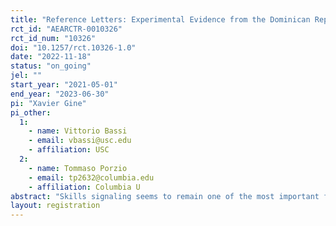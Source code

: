 ```yaml
---
title: "Reference Letters: Experimental Evidence from the Dominican Republic"
rct_id: "AEARCTR-0010326"
rct_id_num: "10326"
doi: "10.1257/rct.10326-1.0"
date: "2022-11-18"
status: "on_going"
jel: ""
start_year: "2021-05-01"
end_year: "2023-06-30"
pi: "Xavier Gine"
pi_other:
  1:
    - name: Vittorio Bassi
    - email: vbassi@usc.edu
    - affiliation: USC
  2:
    - name: Tommaso Porzio
    - email: tp2632@columbia.edu
    - affiliation: Columbia U
abstract: "Skills signaling seems to remain one of the most important factors in order to breach the gap between prospective workers and employers. At the same time, expecting an evaluation can change the performance of employees at the workplace. In a setup with more than 2000 unemployed youngsters at risk, going through a vocational training in the Dominican Republic, we test how giving a random subset of them a notice that they will receive a recommendation letter at the end of their internship affects their effort and motivation at the workplace. We also analyze long term results (1 year after vocational training) in employment and other labor-related outcomes, and how having the reference letter from a previous employer can affect labor search prospectives in high informality environments. "
layout: registration
---
```


